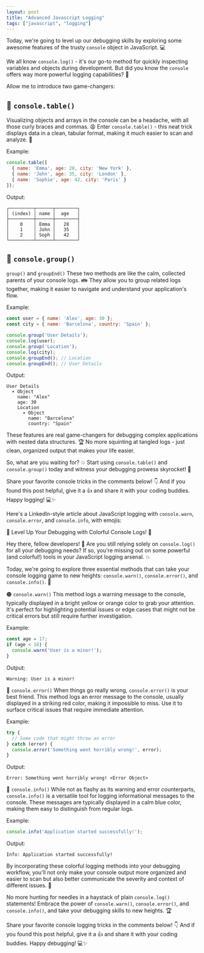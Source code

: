 ```yaml
---
layout: post
title: "Advanced Javascript Logging"
tags: ["javascript", "logging"]
---
```


Today, we're going to level up our debugging skills by exploring some awesome features of the trusty `console` object in JavaScript. 💻

We all know `console.log()` - it's our go-to method for quickly inspecting variables and objects during development. But did you know the `console` offers way more powerful logging capabilities? 🤯

Allow me to introduce two game-changers:

## 🌳 `console.table()`

Visualizing objects and arrays in the console can be a headache, with all those curly braces and commas. 😩 Enter `console.table()` - this neat trick displays data in a clean, tabular format, making it much easier to scan and analyze. 🔎

Example:

```js
console.table([
  { name: 'Emma', age: 28, city: 'New York' },
  { name: 'John', age: 35, city: 'London' },
  { name: 'Sophie', age: 42, city: 'Paris' }
]);
```

Output:
```
┌─────────┬──────┬────────┐
│ (index) │ name │  age   │
├─────────┼──────┼────────┤
│    0    │ Emma │   28   │
│    1    │ John │   35   │
│    2    │ Soph │   42   │
└─────────┴──────┴────────┘
```

## 🌲 `console.group()`

`group()` and `groupEnd()` These two methods are like the calm, collected parents of your console logs. 👪 They allow you to group related logs together, making it easier to navigate and understand your application's flow.

Example:

```js
const user = { name: 'Alex', age: 30 };
const city = { name: 'Barcelona', country: 'Spain' };

console.group('User Details');
console.log(user);
console.group('Location');
console.log(city);
console.groupEnd(); // Location
console.groupEnd(); // User Details
```

Output:
```
User Details
  ▾ Object
    name: "Alex"
    age: 30
    Location
      ▾ Object
        name: "Barcelona"
        country: "Spain"
```

These features are real game-changers for debugging complex applications with nested data structures. 🏆 No more squinting at tangled logs - just clean, organized output that makes your life easier.

So, what are you waiting for? 💥 Start using `console.table()` and `console.group()` today and witness your debugging prowess skyrocket! 🚀

Share your favorite console tricks in the comments below! 👇 And if you found this post helpful, give it a 👍 and share it with your coding buddies. Happy logging! 💻✨

Here's a LinkedIn-style article about JavaScript logging with `console.warn`, `console.error`, and `console.info`, with emojis:

📢 Level Up Your Debugging with Colorful Console Logs! 🌈

Hey there, fellow developers! 👋 Are you still relying solely on `console.log()` for all your debugging needs? If so, you're missing out on some powerful (and colorful!) tools in your JavaScript logging arsenal. 💥

Today, we're going to explore three essential methods that can take your console logging game to new heights: `console.warn()`, `console.error()`, and `console.info()`. 🚀

🟠 `console.warn()`
This method logs a warning message to the console, typically displayed in a bright yellow or orange color to grab your attention. It's perfect for highlighting potential issues or edge cases that might not be critical errors but still require further investigation.

Example:

```js
const age = 17;
if (age < 18) {
  console.warn('User is a minor!');
}
```

Output:
```
Warning: User is a minor!
```

🔴 `console.error()`
When things go really wrong, `console.error()` is your best friend. This method logs an error message to the console, usually displayed in a striking red color, making it impossible to miss. Use it to surface critical issues that require immediate attention.

Example:

```js
try {
  // Some code that might throw an error
} catch (error) {
  console.error('Something went horribly wrong!', error);
}
```

Output:
```
Error: Something went horribly wrong! <Error Object>
```

🔵 `console.info()`
While not as flashy as its warning and error counterparts, `console.info()` is a versatile tool for logging informational messages to the console. These messages are typically displayed in a calm blue color, making them easy to distinguish from regular logs.

Example:

```js
console.info('Application started successfully!');
```

Output:
```
Info: Application started successfully!
```

By incorporating these colorful logging methods into your debugging workflow, you'll not only make your console output more organized and easier to scan but also better communicate the severity and context of different issues. 🎨

No more hunting for needles in a haystack of plain `console.log()` statements! Embrace the power of `console.warn()`, `console.error()`, and `console.info()`, and take your debugging skills to new heights. 🏆

Share your favorite console logging tricks in the comments below! 👇 And if you found this post helpful, give it a 👍 and share it with your coding buddies. Happy debugging! 💻✨